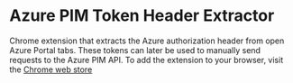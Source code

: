 # Azure PIM Token Header Extractor

Chrome extension that extracts the Azure authorization header from open Azure Portal tabs. These tokens can later be used to manually send requests to the Azure PIM API. To add the extension to your browser, visit the [Chrome web store](https://chrome.google.com/webstore/detail/)
